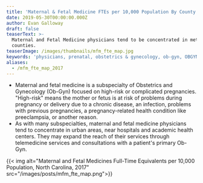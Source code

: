 ```yaml
---
title: 'Maternal & Fetal Medicine FTEs per 10,000 Population By County'
date: 2019-05-30T00:00:00.000Z
author: Evan Galloway
draft: false
teaserText: >-
  Maternal and Fetal Medicine physicians tend to be concentrated in metropolitan
  counties.
teaserImage: /images/thumbnails/mfm_fte_map.jpg
keywords: 'physicians, prenatal, obstetrics & gynecology, ob-gyn, OBGYN'
aliases:
  - /mfm_fte_map_2017
---
```



* Maternal and fetal medicine is a subspecialty of Obstetrics and Gynecology (Ob-Gyn) focused on high-risk or complicated pregnancies.  "High-risk" means the mother or fetus is at risk of problems during pregnancy or delivery due to a chronic disease, an infection, problems with previous pregnancies, a pregnancy-related health condition like preeclampsia, or another reason.
* As with many subspecialties, maternal and fetal medicine physicians tend to concentrate in urban areas, near hospitals and academic health centers. They may expand the reach of their services through telemedicine services and consultations with a patient's primary Ob-Gyn.

{{< img alt="Maternal and Fetal Medicines Full-Time Equivalents per 10,000 Population, North Carolina, 2017" src="/images/posts/mfm_fte_map.png">}}
